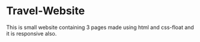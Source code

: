 # Travel-Website
This is small website containing 3 pages made using html and css-float and it is responsive also.
